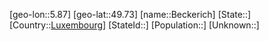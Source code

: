 ﻿---
location: [49.73,5.87]
type: City
tags:
- geo/City


SpocWebEntityId: 29061
isDeleted: false
confidential: public

---
[geo-lon::5.87]
[geo-lat::49.73]
[name::Beckerich]
[State::]
[Country::[Luxembourg](geo/Continent/Europe/Luxembourg.md)]
[StateId::]
[Population::]
[Unknown::]

